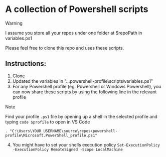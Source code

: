 # A collection of Powershell scripts

> [!WARNING]
> I assume you store all your repos under one folder at $repoPath in variables.ps1

Please feel free to clone this repo and uses these scripts.

## Instructions:
1. Clone
2. Updated the variables in "...powershell-profile\scripts\variables.ps1"
3. For any Powershell profile (eg. Powershell or Windows Powershell), you can now share these scripts by using the following line in the relevant profile

> [!NOTE]
> Find your profile `.ps1` file by opening up a shell in the selected profile and typing `code $profile` to open in VS Code
```
. "C:\Users\YOUR_USERNAME\source\repos\powershell-profile\Microsoft.PowerShell_profile.ps1"
```

4. You might have to set your shells execution policy `Set-ExecutionPolicy -ExecutionPolicy RemoteSigned -Scope LocalMachine`
